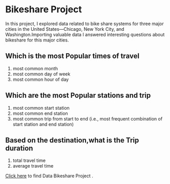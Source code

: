 #  Bikeshare Project  
In this project, I explored data related to bike share systems for three major cities in the United States—Chicago, New York City, and Washington.Importing valuable data I answered interesting questions about bikeshare for this major cities.

## Which is the most Popular times of travel

1. most common month
2. most common day of week
3. most common hour of day

## Which are the most Popular stations and trip

1. most common start station
2. most common end station
3. most common trip from start to end (i.e., most frequent combination of start station and end station)

## Based on the destination,what is the  Trip duration

1. total travel time
2. average travel time

[Click here](http://localhost:8888/edit/bikeshare.py) to find Data Bikeshare Project .

